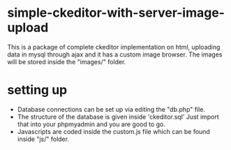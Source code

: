 # simple-ckeditor-with-server-image-upload
This is a package of complete ckeditor implementation on html, uploading data in mysql through ajax and it has a custom image browser.
The images will be stored inside the "images/" folder.

# setting up

- Database connections can be set up via editing the "db.php" file.
- The structure of the database is given inside 'ckeditor.sql'
  Just import that into your phpmyadmin and you are good to go.
- Javascripts are coded inside the custom.js file which can be found inside "js/" folder.

